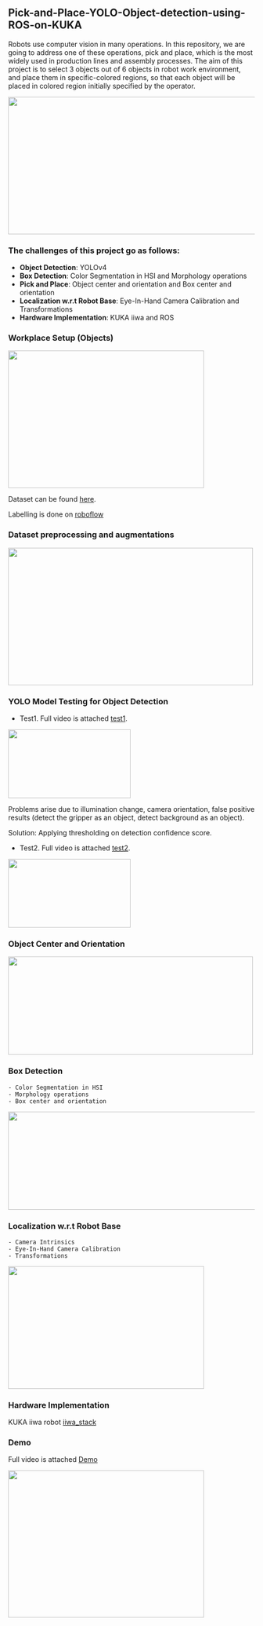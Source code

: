 ## Pick-and-Place-YOLO-Object-detection-using-ROS-on-KUKA
Robots use computer vision in many operations. In this repository, we are going to address one of these operations, pick and place, which is the most widely used in production lines and assembly processes. The aim of this project is to select 3 objects out of 6 objects in robot work environment, and place them in specific-colored regions, so that each object will be placed in colored region initially specified by the operator.

<p align="left"><img src="https://user-images.githubusercontent.com/90580636/162748319-1fc91285-5d85-4501-b2fd-9bae62f6d7af.png" width="600" height="280" /></p>


### The challenges of this project go as follows:
- **Object Detection**: YOLOv4 
- **Box Detection**: Color Segmentation in HSI and Morphology operations
- **Pick and Place**: Object center and orientation and Box center and orientation
- **Localization w.r.t Robot Base**: Eye-In-Hand Camera Calibration and Transformations
- **Hardware Implementation**: KUKA iiwa and ROS

### Workplace Setup (Objects)
<p align="left"><img src="https://user-images.githubusercontent.com/90580636/162749872-b8e22f37-6889-4952-b363-8e2a41be1263.png" width="400" height="280" /></p>

Dataset can be found [here](https://drive.google.com/drive/folders/1f0c6RHHA6wQWN_TKWIUymxcq18y4UrNl?usp=sharing). 

Labelling is done on [roboflow](https://roboflow.com/)

### Dataset preprocessing and augmentations 
<p align="left"><img src="https://user-images.githubusercontent.com/90580636/162843034-79c7fc70-a615-4cde-a105-39089ea2c5f3.png" width="500" height="280" /></p>

### YOLO Model Testing for Object Detection
- Test1. Full video is attached [test1](https://drive.google.com/file/d/1i6OHv5xaYZdAKVNJCA2oywVlVbPEVjBz/view?usp=sharing).
<p align="left"><img src="https://user-images.githubusercontent.com/90580636/162844006-b72dc54b-8f00-44b7-b4e8-284ade53c485.gif" width="250" height="140" /></p>
                                    
Problems arise due to illumination change, camera orientation, false positive results (detect the gripper as an object, detect background as an object).  

Solution: Applying thresholding on detection confidence score.

- Test2. Full video is attached [test2](https://drive.google.com/file/d/1ancea1p9NzBAG7z_7wcQ2mSaT_crPq88/view?usp=sharing).
<p align="left"><img src="https://user-images.githubusercontent.com/90580636/162844601-5b23ccc4-eaec-4402-b841-1047a62ac1ee.gif" width="250" height="140" /></p>

### Object Center and Orientation 
<p align="left"><img src="https://user-images.githubusercontent.com/90580636/162844828-a24be0e2-37f9-4fe2-b5c4-9c12115d80aa.png" width="500" height="200" /></p>

### Box Detection
    - Color Segmentation in HSI
    - Morphology operations
    - Box center and orientation

<p align="left"><img src="https://user-images.githubusercontent.com/90580636/162845161-c5263d62-3fb4-417c-a40c-b67fa56fac89.png" width="1000" height="200" /></p>

### Localization w.r.t Robot Base
    - Camera Intrinsics
    - Eye-In-Hand Camera Calibration
    - Transformations

<p align="left"><img src="https://user-images.githubusercontent.com/90580636/162845702-f06cb3eb-bd89-42bc-8fab-6a26bfeab38c.png" width="400" height="250" /></p>

### Hardware Implementation
   KUKA iiwa robot [iiwa_stack](https://github.com/IFL-CAMP/iiwa_stack) 
   
### Demo
   Full video is attached [Demo](https://drive.google.com/file/d/1pb9wHsB0TOkygIBz_r2mP81tyMn7NpyF/view?usp=sharing)
   <p align="left"><img src="https://user-images.githubusercontent.com/90580636/162852885-e3f6555a-0ca9-4b32-9a09-b5625bc02146.gif" width="400" height="300" /></p>
